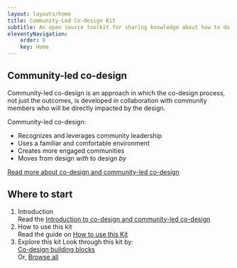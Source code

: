 ```yaml
---
layout: layouts/home
title: Community-Led Co-design Kit
subtitle: An open source toolkit for sharing knowledge about how to do co-design led by community members and organizations.
eleventyNavigation:
    order: 0
    key: Home
---
```

## Community-led co-design

Community-led co-design is an approach in which the co-design process, not just the outcomes, is developed in
collaboration with community members who will be directly impacted by the design.

Community-led co-design:

* Recognizes and leverages community leadership
* Uses a familiar and comfortable environment
* Creates more engaged communities
* Moves from design _with_ to design _by_

[Read more about co-design and community-led co-design](/about/)

## Where to start

1. Introduction  
   Read the [Introduction to co-design and community-led co-design](/introduction/)
2. How to use this kit  
   Read the guide on [How to use this Kit](/how-to/)
3. Explore this kit
   Look through this kit by:  
   [Co-design building blocks](#building-blocks-of-co-design)  
   Or, [Browse all](/#browse-all)
